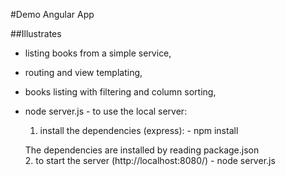 #Demo Angular App

##Illustrates
* listing books from a simple service,
* routing and view templating,
* books listing with filtering and column sorting,
* node server.js - to use the local server:
    1. install the dependencies (express): -  npm install
    
    The dependencies are installed by reading package.json   
    2. to start the server (http://localhost:8080/) - node server.js
    
    



